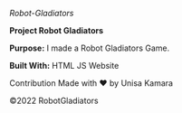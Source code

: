 _Robot-Gladiators_

**Project Robot Gladiators**

**Purpose:**
I made a Robot Gladiators Game.

**Built With:**
HTML
JS
Website

Contribution
Made with ❤️ by Unisa Kamara

©️2022 RobotGladiators
